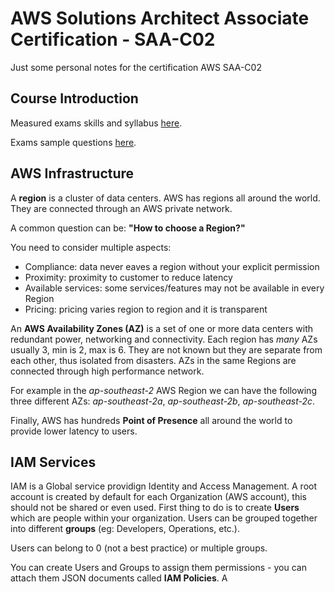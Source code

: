 # AWS Solutions Architect Associate Certification - SAA-C02

Just some personal notes for the certification AWS SAA-C02

## Course Introduction

Measured exams skills and syllabus [here]().

Exams sample questions [here]().

## AWS Infrastructure

A **region** is a cluster of data centers. AWS has regions all around the world. They are connected through an AWS private network.

A common question can be: **"How to choose a Region?"**

You need to consider multiple aspects:

- Compliance: data never eaves a region without your explicit permission
- Proximity: proximity to customer to reduce latency
- Available services: some services/features may not be available in every Region
- Pricing: pricing varies region to region and it is transparent

An **AWS Availability Zones (AZ)** is a set of one or more data centers with redundant power, networking and connectivity.
Each region has *many* AZs usually 3, min is 2, max is 6. They are not known but they are separate from each other, thus isolated from disasters.
AZs in the same Regions are connected through high performance network.

For example in the *ap-southeast-2* AWS Region we can have the following three different AZs: *ap-southeast-2a*, *ap-southeast-2b*, *ap-southeast-2c*.

Finally, AWS has hundreds **Point of Presence** all around the world to provide lower latency to users.

## IAM Services

IAM is a Global service providign Identity and Access Management. A root account is created by default for each Organization (AWS account), this should not be shared or even used. First thing to do is to create **Users** which are people within your organization. Users can be grouped together into different **groups** (eg: Developers, Operations, etc.).

Users can belong to 0 (not a best practice) or multiple groups.

You can create Users and Groups to assign them permissions - you can attach them JSON documents called **IAM Policies**.
A